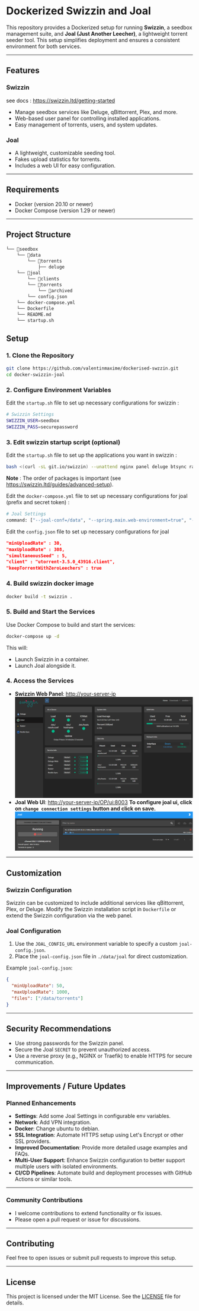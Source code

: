 # Dockerized Swizzin and Joal

This repository provides a Dockerized setup for running **Swizzin**, a seedbox management suite, and **Joal (Just Another Leecher)**, a lightweight torrent seeder tool. This setup simplifies deployment and ensures a consistent environment for both services.

---

## Features

### Swizzin

see docs : https://swizzin.ltd/getting-started

- Manage seedbox services like Deluge, qBittorrent, Plex, and more.
- Web-based user panel for controlling installed applications.
- Easy management of torrents, users, and system updates.

### Joal
- A lightweight, customizable seeding tool.
- Fakes upload statistics for torrents.
- Includes a web UI for easy configuration.

---

## Requirements

- Docker (version 20.10 or newer)
- Docker Compose (version 1.29 or newer)

---

## Project Structure
```
└── 📁seedbox
    └── 📁data
        └── 📁torrents
            ├── deluge
    └── 📁joal
        └── 📁clients
        └── 📁torrents
            └── 📁archived
        └── config.json
    └── docker-compose.yml
    └── Dockerfile
    └── README.md
    └── startup.sh
```

## Setup

### 1. Clone the Repository
```bash
git clone https://github.com/valentinmaxime/dockerised-swzzin.git
cd docker-swizzin-joal
```


### 2. Configure Environment Variables

Edit the `startup.sh` file to set up necessary configurations for swizzin :

```bash
# Swizzin Settings
SWIZZIN_USER=seedbox
SWIZZIN_PASS=securepassword
```

### 3. Edit swizzin startup script (optional)
Edit the `startup.sh` file to set up the applications you want in swizzin :
```bash
bash <(curl -sL git.io/swizzin) --unattend nginx panel deluge btsync radarr lidarr --user $SEEDBOX_USER --pass $SEEDBOX_PASS
```

**Note** :  The order of packages is important (see https://swizzin.ltd/guides/advanced-setup).

Edit the `docker-compose.yml` file to set up necessary configurations for joal (prefix and secret token) :

```bash
# Joal Settings
command: ["--joal-conf=/data", "--spring.main.web-environment=true", "--server.port=8003", "--joal.ui.path.prefix=OP", "--joal.ui.secret-token=SC"]
```

Edit the `config.json` file to set up necessary configurations for joal
```json
"minUploadRate" : 30,
"maxUploadRate" : 308,
"simultaneousSeed" : 5,
"client" : "utorrent-3.5.0_43916.client",
"keepTorrentWithZeroLeechers" : true
```



### 4. Build swizzin docker image
```bash
docker build -t swizzin .
```


### 5. Build and Start the Services

Use Docker Compose to build and start the services:

```bash
docker-compose up -d
```

This will:
- Launch Swizzin in a container.
- Launch Joal alongside it.

### 4. Access the Services

- **Swizzin Web Panel**: [http://your-server-ip](http://your-server-ip)
![image](swizzin.PNG)
- **Joal Web UI**: [http://your-server-ip/OP/ui:8003](http://your-server-ip/OP/ui:8003)
**To configure joal ui, click on `change connection settings` button and click on save.**
![image](joal_conf.PNG)


---

## Customization

### Swizzin Configuration
Swizzin can be customized to include additional services like qBittorrent, Plex, or Deluge. Modify the Swizzin installation script in `Dockerfile` or extend the Swizzin configuration via the web panel.

### Joal Configuration
1. Use the `JOAL_CONFIG_URL` environment variable to specify a custom `joal-config.json`.
2. Place the `joal-config.json` file in `./data/joal` for direct customization.

Example `joal-config.json`:
```json
{
  "minUploadRate": 50,
  "maxUploadRate": 1000,
  "files": ["/data/torrents"]
}
```

---

## Security Recommendations

- Use strong passwords for the Swizzin panel.
- Secure the Joal `SECRET` to prevent unauthorized access.
- Use a reverse proxy (e.g., NGINX or Traefik) to enable HTTPS for secure communication.

---

## Improvements / Future Updates

### Planned Enhancements
- **Settings**: Add some Joal Settings in configurable env variables.
- **Network**: Add VPN integration.
- **Docker**: Change ubuntu to debian.
- **SSL Integration**: Automate HTTPS setup using Let's Encrypt or other SSL providers.
- **Improved Documentation**: Provide more detailed usage examples and FAQs.
- **Multi-User Support**: Enhance Swizzin configuration to better support multiple users with isolated environments.
- **CI/CD Pipelines**: Automate build and deployment processes with GitHub Actions or similar tools.

---

### Community Contributions
- I welcome contributions to extend functionality or fix issues.
- Please open a pull request or issue for discussions.

---


## Contributing

Feel free to open issues or submit pull requests to improve this setup.

---

## License

This project is licensed under the MIT License. See the [LICENSE](LICENSE) file for details.















